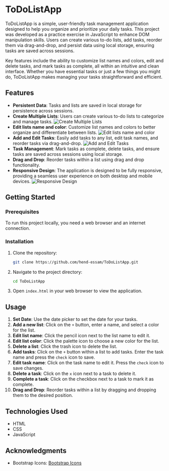 # ToDoListApp
ToDoListApp is a simple, user-friendly task management application designed to help you organize and prioritize your daily tasks. This project was developed as a practice exercise in JavaScript to enhance DOM manipulation skills. Users can create various to-do lists, add tasks, reorder them via drag-and-drop, and persist data using local storage, ensuring tasks are saved across sessions.

Key features include the ability to customize list names and colors, edit and delete tasks, and mark tasks as complete, all within an intuitive and clean interface. Whether you have essential tasks or just a few things you might do, ToDoListApp makes managing your tasks straightforward and efficient.

## Features

- **Persistent Data**: Tasks and lists are saved in local storage for persistence across sessions.
- **Create Multiple Lists**: Users can create various to-do lists to categorize and manage tasks.
  ![Create Multiple Lists](https://github.com/user-attachments/assets/52b878f7-2016-4f19-a404-ebca6a946edf)
- **Edit lists name and color**: Customize list names and colors to better organize and differentiate between lists.
  ![Edit lists name and color](https://github.com/user-attachments/assets/5a7ecbe2-34d7-4069-aee1-a6b6912ce1f3)
- **Add and Edit Tasks**: Easily add tasks to any list, edit task names, and reorder tasks via drag-and-drop.
  ![Add and Edit Tasks](https://github.com/user-attachments/assets/c46bf368-f0cc-4fea-b60c-33adfa592915)
- **Task Management**: Mark tasks as complete, delete tasks, and ensure tasks are saved across sessions using local storage.
- **Drag and Drop**: Reorder tasks within a list using drag and drop functionality.
- **Responsive Design**: The application is designed to be fully responsive, providing a seamless user experience on both desktop and mobile devices.
  ![Responsive Design](https://github.com/user-attachments/assets/5810338f-a573-44cf-aba1-d5e00e9e6f39)

## Getting Started

### Prerequisites

To run this project locally, you need a web browser and an internet connection.

### Installation

1. Clone the repository:

    ```bash
    git clone https://github.com/hend-essam/ToDoListApp.git
    ```

2. Navigate to the project directory:

    ```bash
    cd ToDoListApp
    ```

3. Open `index.html` in your web browser to view the application.

## Usage

1. **Set Date**: Use the date picker to set the date for your tasks.
2. **Add a new list**: Click on the `+` button, enter a name, and select a color for the list.
3. **Edit list name**: Click the pencil icon next to the list name to edit it.
4. **Edit list color**: Click the palette icon to choose a new color for the list.
5. **Delete a list**: Click the trash icon to delete the list.
6. **Add tasks**: Click on the `+` button within a list to add tasks. Enter the task name and press the `check` icon to save.
7. **Edit task name**: Click on the task name to edit it. Press the `check` icon to save changes.
8. **Delete a task**: Click on the `x` icon next to a task to delete it.
9. **Complete a task**: Click on the checkbox next to a task to mark it as complete.
10. **Drag and Drop**: Reorder tasks within a list by dragging and dropping them to the desired position.

## Technologies Used

- HTML
- CSS
- JavaScript

## Acknowledgments

- Bootstrap Icons: [Bootstrap Icons](https://icons.getbootstrap.com/)
